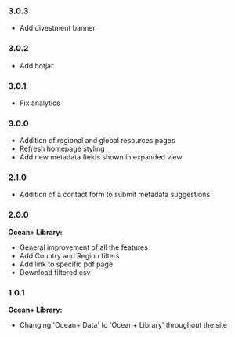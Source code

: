 ### 3.0.3

* Add divestment banner

### 3.0.2

* Add hotjar

### 3.0.1

* Fix analytics

### 3.0.0

* Addition of regional and global resources pages
* Refresh homepage styling
* Add new metadata fields shown in expanded view

### 2.1.0

* Addition of a contact form to submit metadata suggestions

### 2.0.0

**Ocean+ Library:**

* General improvement of all the features
* Add Country and Region filters
* Add link to specific pdf page
* Download filtered csv

### 1.0.1

**Ocean+ Library:**

* Changing 'Ocean+ Data' to 'Ocean+ Library' throughout the site
